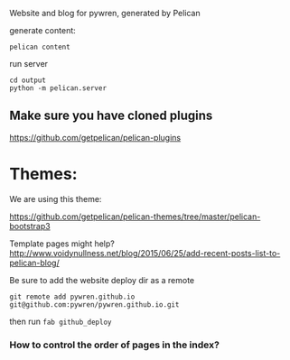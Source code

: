Website and blog for pywren, generated by Pelican

generate content:
```
pelican content
```

run server
```
cd output
python -m pelican.server
```

## Make sure you have cloned plugins

https://github.com/getpelican/pelican-plugins

# Themes:
We are using this theme:

https://github.com/getpelican/pelican-themes/tree/master/pelican-bootstrap3


Template pages might help? 
http://www.voidynullness.net/blog/2015/06/25/add-recent-posts-list-to-pelican-blog/


Be sure to add the website deploy dir as a remote
```
git remote add pywren.github.io git@github.com:pywren/pywren.github.io.git
```

then run `fab github_deploy`


### How to control the order of pages in the index? 
